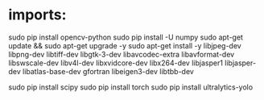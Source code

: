 # imports:
sudo pip install opencv-python
sudo pip install -U numpy
sudo apt-get update && sudo apt-get upgrade -y
sudo apt-get install -y libjpeg-dev libpng-dev libtiff-dev libgtk-3-dev libavcodec-extra libavformat-dev libswscale-dev libv4l-dev libxvidcore-dev libx264-dev libjasper1 libjasper-dev libatlas-base-dev gfortran libeigen3-dev libtbb-dev

sudo pip install scipy
sudo pip install torch
sudo pip install ultralytics-yolo